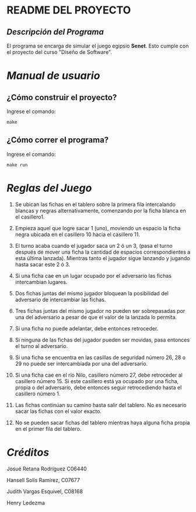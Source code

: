 # README DEL PROYECTO
## _Descripción del Programa_


El programa se encarga de simular el juego egipsio **Senet**. Esto cumple con el proyecto del curso "Diseño de Software".


# _Manual de usuario_
## ¿Cómo construir el proyecto?
Ingrese el comando: 

    make

## ¿Cómo correr el programa?
Ingrese el comando: 

    make run

# _Reglas del Juego_

1. Se ubican las fichas en el tablero sobre la primera fila intercalando blancas y negras alternativamente, comenzando por la ficha blanca en el casillero1.

2. Empieza aquel que logre sacar 1 (uno), moviendo un espacio la ficha negra ubicada en el casillero 10 hacia el casillero 11.

3. El turno acaba cuando el jugador saca un 2 ó un 3, (pasa el turno después de mover una ficha la cantidad de espacios correspondientes a esta última lanzada). Mientras tanto el jugador sigue lanzando y jugando hasta sacar este 2 ó 3.

4. Si una ficha cae en un lugar ocupado por el adversario las fichas intercambian lugares.

5. Dos fichas juntas del mismo jugador bloquean la posibilidad del adversario de intercambiar las fichas.

6. Tres fichas juntas del mismo jugador no pueden ser sobrepasadas por una del adversario a pesar de que el valor de la lanzada lo permita.

7. Si una ficha no puede adelantar, debe entonces retroceder.

8. Si ninguna de las fichas del jugador pueden ser movidas, pasa entonces el turno al adversario.

9. Si una ficha se encuentra en las casillas de seguridad número 26, 28 o 29 no puede ser intercambiada por una del adversario.

10. Si una ficha cae en el río Nilo, casillero número 27, debe retroceder al casillero número 15. Si este casillero está ya ocupado por una ficha, propia o del adversario, debe entonces seguir retrocediendo hasta el casillero número 1.

11. Las fichas continúan su camino hasta salir del tablero. No es necesario sacar las fichas con el valor exacto.

12. No se pueden sacar fichas del tablero mientras haya alguna ficha propia en el primer fila del tablero.

# _Créditos_

Josué Retana Rodríguez C06440

Hansell Solís Ramírez, C07677

Judith Vargas Esquivel, C08168

Henry Ledezma

